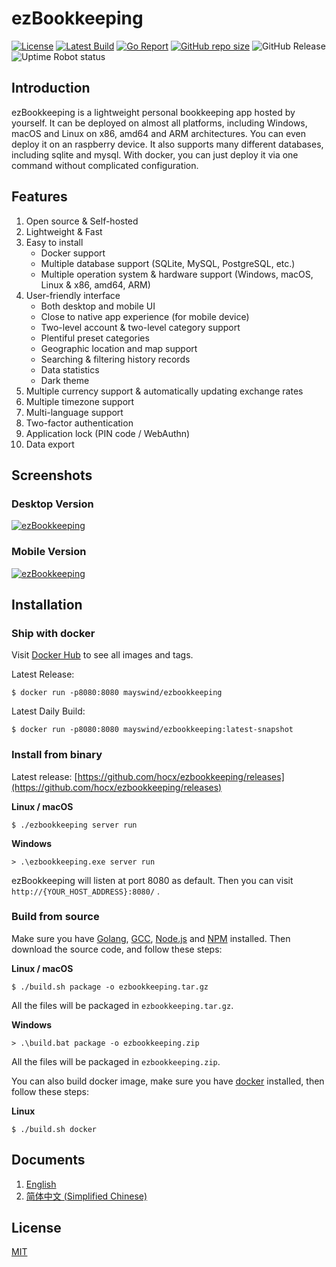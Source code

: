 # ezBookkeeping

[![License](https://img.shields.io/badge/license-MIT-green.svg)](https://github.com/hocx/ezbookkeeping/blob/master/LICENSE)
[![Latest Build](https://img.shields.io/github/actions/workflow/status/hocx/ezbookkeeping/build-and-publish.yml?branch=main)](https://github.com/hocx/ezbookkeeping/actions)
[![Go Report](https://goreportcard.com/badge/github.com/hocx/ezbookkeeping)](https://goreportcard.com/report/github.com/hocx/ezbookkeeping)
[![GitHub repo size](https://img.shields.io/github/repo-size/hocx/ezbookkeeping)](https://github.com/hocx/ezbookkeeping)
![GitHub Release](https://img.shields.io/github/v/release/hocx/ezbookkeeping)
![Uptime Robot status](https://img.shields.io/uptimerobot/status/m796703781-a378b3be0eb750ec6e8508a9)

## Introduction

ezBookkeeping is a lightweight personal bookkeeping app hosted by yourself. It can be deployed on almost all platforms, including Windows, macOS and Linux on x86, amd64 and ARM architectures. You can even deploy it on an raspberry device. It also supports many different databases, including sqlite and mysql. With docker, you can just deploy it via one command without complicated configuration.

## Features

1. Open source & Self-hosted
2. Lightweight & Fast
3. Easy to install
    - Docker support
    - Multiple database support (SQLite, MySQL, PostgreSQL, etc.)
    - Multiple operation system & hardware support (Windows, macOS, Linux & x86, amd64, ARM)
4. User-friendly interface
    - Both desktop and mobile UI
    - Close to native app experience (for mobile device)
    - Two-level account & two-level category support
    - Plentiful preset categories
    - Geographic location and map support
    - Searching & filtering history records
    - Data statistics
    - Dark theme
5. Multiple currency support & automatically updating exchange rates
6. Multiple timezone support
7. Multi-language support
8. Two-factor authentication
9. Application lock (PIN code / WebAuthn)
10. Data export

## Screenshots

### Desktop Version

[![ezBookkeeping](https://raw.githubusercontent.com/wiki/hocx/ezbookkeeping/img/desktop/en.png)](https://raw.githubusercontent.com/wiki/hocx/ezbookkeeping/img/desktop/en.png)

### Mobile Version

[![ezBookkeeping](https://raw.githubusercontent.com/wiki/hocx/ezbookkeeping/img/mobile/en.png)](https://raw.githubusercontent.com/wiki/hocx/ezbookkeeping/img/mobile/en.png)

## Installation

### Ship with docker

Visit [Docker Hub](https://hub.docker.com/r/hocx/ezbookkeeping) to see all images and tags.

Latest Release:

    $ docker run -p8080:8080 mayswind/ezbookkeeping

Latest Daily Build:

    $ docker run -p8080:8080 mayswind/ezbookkeeping:latest-snapshot

### Install from binary

Latest release: [https://github.com/hocx/ezbookkeeping/releases](https://github.com/hocx/ezbookkeeping/releases)

**Linux / macOS**

    $ ./ezbookkeeping server run

**Windows**

    > .\ezbookkeeping.exe server run

ezBookkeeping will listen at port 8080 as default. Then you can visit `http://{YOUR_HOST_ADDRESS}:8080/` .

### Build from source

Make sure you have [Golang](https://golang.org/), [GCC](http://gcc.gnu.org/), [Node.js](https://nodejs.org/) and [NPM](https://www.npmjs.com/) installed. Then download the source code, and follow these steps:

**Linux / macOS**

    $ ./build.sh package -o ezbookkeeping.tar.gz

All the files will be packaged in `ezbookkeeping.tar.gz`.

**Windows**

    > .\build.bat package -o ezbookkeeping.zip

All the files will be packaged in `ezbookkeeping.zip`.

You can also build docker image, make sure you have [docker](https://www.docker.com/) installed, then follow these steps:

**Linux**

    $ ./build.sh docker

## Documents

1. [English](http://ezbookkeeping.mayswind.net)
1. [简体中文 (Simplified Chinese)](http://ezbookkeeping.mayswind.net/zh_Hans)

## License

[MIT](https://github.com/hocx/ezbookkeeping/blob/master/LICENSE)
